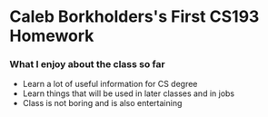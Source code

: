 # Caleb Borkholders's First CS193 Homework

### What I enjoy about the class so far
* Learn a lot of useful information for CS degree
* Learn things that will be used in later classes and in jobs
* Class is not boring and is also entertaining


